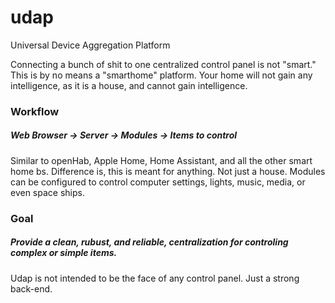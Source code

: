 # udap
Universal Device Aggregation Platform

Connecting a bunch of shit to one centralized control panel is not "smart."
This is by no means a "smarthome" platform. Your home will not gain any intelligence, as it is a house, and cannot gain intelligence.

### Workflow
##### Web Browser -> Server -> Modules -> Items to control
Similar to openHab, Apple Home, Home Assistant, and all the other smart home bs. Difference is, this is meant for anything. Not just a house. Modules can be configured to control computer settings, lights, music, media, or even space ships.

### Goal
##### Provide a clean, rubust, and reliable, centralization for controling complex or simple items.
Udap is not intended to be the face of any control panel. Just a strong back-end.
